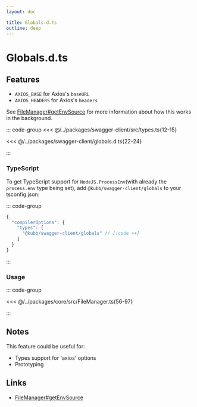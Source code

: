 ```yaml
---
layout: doc

title: Globals.d.ts
outline: deep
---
```


# Globals.d.ts

## Features

- `AXIOS_BASE` for Axios's `baseURL`
- `AXIOS_HEADERS` for Axios's `headers`

See [FileManager#getEnvSource](https://github.com/kubb-labs/kubb/blob/main/packages/core/src/FileManager.ts) for more information about how this works in the background.

::: code-group
<<< @/../packages/swagger-client/src/types.ts{12-15}

<<< @/../packages/swagger-client/globals.d.ts{22-24}

:::

### TypeScript

To get TypeScript support for `NodeJS.ProcessEnv`(with already the `process.env` type being set), add `@kubb/swagger-client/globals` to your tsconfig.json:

::: code-group

```typescript [tsconfig.json]
{
  "compilerOptions": {
    "types": [
      "@kubb/swagger-client/globals" // [!code ++]
    ]
  }
}
```

:::

### Usage

::: code-group

<<< @/../packages/core/src/FileManager.ts{56-97}

:::

## Notes

This feature could be useful for:

- Types support for 'axios' options
- Prototyping

## Links

- [FileManager#getEnvSource](https://github.com/kubb-labs/kubb/blob/main/packages/core/src/FileManager.ts)
